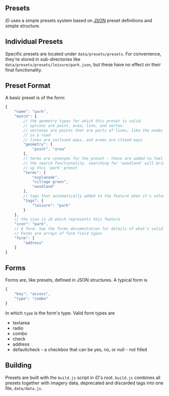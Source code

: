 ## Presets

iD uses a simple presets system based on [JSON](http://en.wikipedia.org/wiki/JSON)
preset definitions and simple structure.

## Individual Presets

Specific presets are located under `data/presets/presets`. For convenience,
they're stored in sub-directories like `data/presets/presets/leisure/park.json`,
but these have no effect on their final functionality.

## Preset Format

A basic preset is of the form:

```javascript
{
    "name": "park",
    "match": {
        // the geometry types for which this preset is valid.
        // options are point, area, line, and vertex.
        // vertexes are points that are parts of lines, like the nodes
        // in a road
        // lines are unclosed ways, and areas are closed ways
        "geometry": [
            "point", "area"
        ],
        // terms are synonyms for the preset - these are added to fuel
        // the search functionality. searching for 'woodland' will bring
        // up this 'park' preset
        "terms": [
            "esplanade",
            "village green",
            "woodland"
        ],
        // tags that automatically added to the feature when it's selected
        "tags": {
            "leisure": "park"
        }
    },
    // the icon in iD which represents this feature
    "icon": "park",
    // A form. See the forms documentation for details of what's valid here.
    // Forms are arrays of form field types
    "form": [
        "address"
    ]
}
```

## Forms

Forms are, like presets, defined in JSON structures. A typical form is

```js
{
    "key": "access",
    "type": "combo"
}
```

In which `type` is the form's type. Valid form types are

* textarea
* radio
* combo
* check
* address
* defaultcheck - a checkbox that can be yes, no, or null - not filled

## Building

Presets are built with the `build.js` script in iD's root. `build.js` combines
all presets together with imagery data, deprecated and discarded tags into
one file, `data/data.js`.
